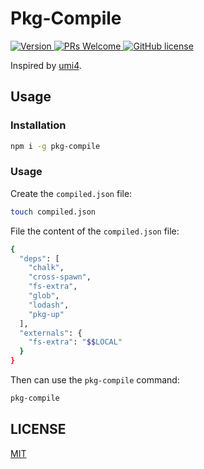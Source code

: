 # Pkg-Compile

<p>
  <a href="https://www.npmjs.com/package/pkg-compile">
    <img src="https://badgen.net/npm/v/pkg-compile" alt="Version">
  </a>
  <a href="https://github.com/ditejs/pkg-compile/pulls">
    <img src="https://img.shields.io/badge/PRs-welcome-brightgreen.svg" alt="PRs Welcome" />
  </a>
  <a href="/LICENSE"><img src="https://img.shields.io/badge/license-MIT-blue.svg" alt="GitHub license" /></a>
</p>

Inspired by [umi4](https://www.yuque.com/seeconf/2022/ibm88n#z4sct).

## Usage

### Installation

```bash
npm i -g pkg-compile
```

### Usage

Create the `compiled.json` file:

```bash
touch compiled.json
```

File the content of the `compiled.json` file:

```bash
{
  "deps": [
    "chalk",
    "cross-spawn",
    "fs-extra",
    "glob",
    "lodash",
    "pkg-up"
  ],
  "externals": {
    "fs-extra": "$$LOCAL"
  }
}

```

Then can use the `pkg-compile` command:
```bash
pkg-compile
```

## LICENSE

[MIT](./LICENSE)
